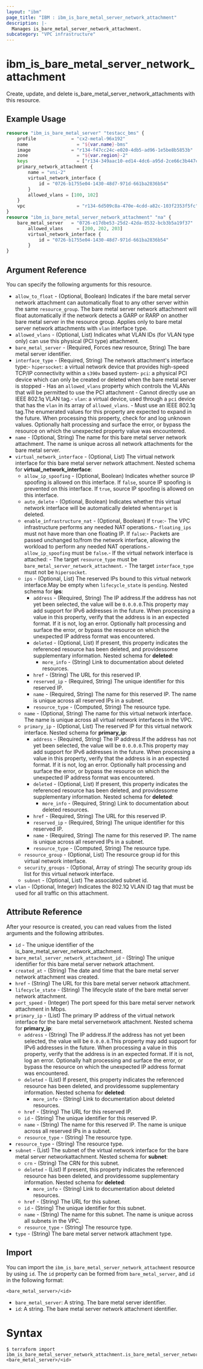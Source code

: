 ```yaml
---
layout: "ibm"
page_title: "IBM : ibm_is_bare_metal_server_network_attachment"
description: |-
  Manages is_bare_metal_server_network_attachment.
subcategory: "VPC infrastructure"
---
```


# ibm_is_bare_metal_server_network_attachment

Create, update, and delete is_bare_metal_server_network_attachments with this resource.

## Example Usage

```terraform
resource "ibm_is_bare_metal_server" "testacc_bms" {
    profile 			= "cx2-metal-96x192"
    name 				  = "${var.name}-bms"
    image 				= "r134-f47cc24c-e020-4db5-ad96-1e5be8b5853b"
    zone 				  = "${var.region}-2"
    keys 				  = ["r134-349aac10-ed14-4dc6-a95d-2ce66c3b447c"]
    primary_network_attachment {
        name = "vni-2"
        virtual_network_interface { 
            id = "0726-b1755e04-1430-48d7-971d-661ba2836b54"
        }
        allowed_vlans = [100, 102]
    }
    vpc 				  = "r134-6d509c8a-470e-4cdd-a82c-103f2353f5fc"
}
resource "ibm_is_bare_metal_server_network_attachment" "na" {
	bare_metal_server   = "0726-e17dbe53-25d2-42da-8532-bcb3b5a19f37"
		allowed_vlans     = [200, 202, 203]
        virtual_network_interface { 
            id = "0726-b1755e04-1430-48d7-971d-661ba2836b54"
        }
}

```

## Argument Reference

You can specify the following arguments for this resource.

- `allow_to_float` - (Optional, Boolean) Indicates if the bare metal server network attachment can automatically float to any other server within the same `resource_group`. The bare metal server network attachment will float automatically if the network detects a GARP or RARP on another bare metal server in the resource group. Applies only to bare metal server network attachments with `vlan` interface type.
- `allowed_vlans` - (Optional, List) Indicates what VLAN IDs (for VLAN type only) can use this physical (PCI type) attachment.
- `bare_metal_server` - (Required, Forces new resource, String) The bare metal server identifier.
- `interface_type` - (Required, String) The network attachment's interface type:- `hipersocket`: a virtual network device that provides high-speed TCP/IP connectivity  within a `s390x` based system- `pci`: a physical PCI device which can only be created or deleted when the bare metal  server is stopped  - Has an `allowed_vlans` property which controls the VLANs that will be permitted    to use the PCI attachment  - Cannot directly use an IEEE 802.1q VLAN tag.- `vlan`: a virtual device, used through a `pci` device that has the `vlan` in its  array of `allowed_vlans`.  - Must use an IEEE 802.1q tag.The enumerated values for this property are expected to expand in the future. When processing this property, check for and log unknown values. Optionally halt processing and surface the error, or bypass the resource on which the unexpected property value was encountered.
- `name` - (Optional, String) The name for this bare metal server network attachment. The name is unique across all network attachments for the bare metal server.
- `virtual_network_interface` - (Optional, List) The virtual network interface for this bare metal server network attachment.
	Nested schema for **virtual_network_interface**:
    - `allow_ip_spoofing` - (Optional, Boolean) Indicates whether source IP spoofing is allowed on this interface. If `false`, source IP spoofing is prevented on this interface. If `true`, source IP spoofing is allowed on this interface.
    - `auto_delete` - (Optional, Boolean) Indicates whether this virtual network interface will be automatically deleted when`target` is deleted.
    - `enable_infrastructure_nat` - (Optional, Boolean) If `true`:- The VPC infrastructure performs any needed NAT operations.- `floating_ips` must not have more than one floating IP. If `false`:- Packets are passed unchanged to/from the network interface,  allowing the workload to perform any needed NAT operations.- `allow_ip_spoofing` must be `false`.- If the virtual network interface is attached:  - The target `resource_type` must be `bare_metal_server_network_attachment`.  - The target `interface_type` must not be `hipersocket`.
    - `ips` - (Optional, List) The reserved IPs bound to this virtual network interface.May be empty when `lifecycle_state` is `pending`.
      Nested schema for **ips**:
      - `address` - (Required, String) The IP address.If the address has not yet been selected, the value will be `0.0.0.0`.This property may add support for IPv6 addresses in the future. When processing a value in this property, verify that the address is in an expected format. If it is not, log an error. Optionally halt processing and surface the error, or bypass the resource on which the unexpected IP address format was encountered.
      - `deleted` - (Optional, List) If present, this property indicates the referenced resource has been deleted, and providessome supplementary information.
      Nested schema for **deleted**:
        - `more_info` - (String) Link to documentation about deleted resources.
      - `href` - (String) The URL for this reserved IP.
      - `reserved_ip` - (Required, String) The unique identifier for this reserved IP.
      - `name` - (Required, String) The name for this reserved IP. The name is unique across all reserved IPs in a subnet.
      - `resource_type` - (Computed, String) The resource type.
    - `name` - (Optional, String) The name for this virtual network interface. The name is unique across all virtual network interfaces in the VPC.
    - `primary_ip` - (Optional, List) The reserved IP for this virtual network interface.
      Nested schema for **primary_ip**:
      - `address` - (Required, String) The IP address.If the address has not yet been selected, the value will be `0.0.0.0`.This property may add support for IPv6 addresses in the future. When processing a value in this property, verify that the address is in an expected format. If it is not, log an error. Optionally halt processing and surface the error, or bypass the resource on which the unexpected IP address format was encountered.
      - `deleted` - (Optional, List) If present, this property indicates the referenced resource has been deleted, and providessome supplementary information.
      Nested schema for **deleted**:
        - `more_info` - (Required, String) Link to documentation about deleted resources.
      - `href` - (Required, String) The URL for this reserved IP.
      - `reserved_ip` - (Required, String) The unique identifier for this reserved IP.
      - `name` - (Required, String) The name for this reserved IP. The name is unique across all reserved IPs in a subnet.
      - `resource_type` - (Computed, String) The resource type.
    - `resource_group` - (Optional, List) The resource group id for this virtual network interface.
    - `security_groups` - (Optional, Array of string) The security group ids list for this virtual network interface.
    - `subnet` - (Optional, List) The associated subnet id.
- `vlan` - (Optional, Integer) Indicates the 802.1Q VLAN ID tag that must be used for all traffic on this attachment.

## Attribute Reference

After your resource is created, you can read values from the listed arguments and the following attributes.

- `id` - The unique identifier of the is_bare_metal_server_network_attachment.
- `bare_metal_server_network_attachment_id` - (String) The unique identifier for this bare metal server network attachment.
- `created_at` - (String) The date and time that the bare metal server network attachment was created.
- `href` - (String) The URL for this bare metal server network attachment.
- `lifecycle_state` - (String) The lifecycle state of the bare metal server network attachment.
- `port_speed` - (Integer) The port speed for this bare metal server network attachment in Mbps.
- `primary_ip` - (List) The primary IP address of the virtual network interface for the bare metal servernetwork attachment.
Nested schema for **primary_ip**:
	- `address` - (String) The IP address.If the address has not yet been selected, the value will be `0.0.0.0`.This property may add support for IPv6 addresses in the future. When processing a value in this property, verify that the address is in an expected format. If it is not, log an error. Optionally halt processing and surface the error, or bypass the resource on which the unexpected IP address format was encountered.
	- `deleted` - (List) If present, this property indicates the referenced resource has been deleted, and providessome supplementary information.
	Nested schema for **deleted**:
		- `more_info` - (String) Link to documentation about deleted resources.
	- `href` - (String) The URL for this reserved IP.
	- `id` - (String) The unique identifier for this reserved IP.
	- `name` - (String) The name for this reserved IP. The name is unique across all reserved IPs in a subnet.
	- `resource_type` - (String) The resource type.
- `resource_type` - (String) The resource type.
- `subnet` - (List) The subnet of the virtual network interface for the bare metal server networkattachment.
Nested schema for **subnet**:
	- `crn` - (String) The CRN for this subnet.
	- `deleted` - (List) If present, this property indicates the referenced resource has been deleted, and providessome supplementary information.
	Nested schema for **deleted**:
		- `more_info` - (String) Link to documentation about deleted resources.
	- `href` - (String) The URL for this subnet.
	- `id` - (String) The unique identifier for this subnet.
	- `name` - (String) The name for this subnet. The name is unique across all subnets in the VPC.
	- `resource_type` - (String) The resource type.
- `type` - (String) The bare metal server network attachment type.


## Import

You can import the `ibm_is_bare_metal_server_network_attachment` resource by using `id`.
The `id` property can be formed from `bare_metal_server`, and `id` in the following format:

```
<bare_metal_server>/<id>
```
- `bare_metal_server`: A string. The bare metal server identifier.
- `id`: A string. The bare metal server network attachment identifier.

# Syntax
```
$ terraform import ibm_is_bare_metal_server_network_attachment.is_bare_metal_server_network_attachment <bare_metal_server>/<id>
```
